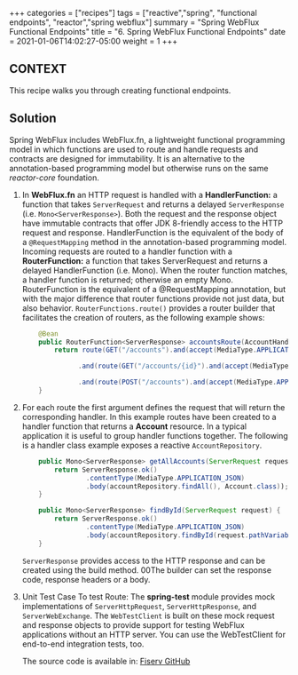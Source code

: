 +++
categories = ["recipes"]
tags = ["reactive","spring", "functional endpoints", "reactor","spring webflux"]
summary = "Spring WebFlux Functional Endpoints"
title = "6. Spring WebFlux Functional Endpoints"
date = 2021-01-06T14:02:27-05:00
weight = 1
+++

## CONTEXT
This recipe walks you through creating functional endpoints.

## Solution

Spring WebFlux includes WebFlux.fn, a lightweight functional programming model in which functions are used to route and handle requests and contracts are designed for immutability. 
It is an alternative to the annotation-based programming model but otherwise runs on the same *reactor-core* foundation.

1. In **WebFlux.fn** an HTTP request is handled with a **HandlerFunction:** a function that takes `ServerRequest` and returns a delayed `ServerResponse` (i.e. `Mono<ServerResponse>`). 
Both the request and the response object have immutable contracts that offer JDK 8-friendly access to the HTTP request and response. 
HandlerFunction is the equivalent of the body of a `@RequestMapping` method in the annotation-based programming model.
Incoming requests are routed to a handler function with a **RouterFunction:** a function that takes ServerRequest and returns a delayed HandlerFunction (i.e. Mono<HandlerFunction>). When the router function matches, a handler function is returned; otherwise an empty Mono. RouterFunction is the equivalent of a @RequestMapping annotation, but with the major difference that router functions provide not just data, but also behavior.
`RouterFunctions.route()` provides a router builder that facilitates the creation of routers, as the following example shows:

    ```java
        @Bean
        public RouterFunction<ServerResponse> accountsRoute(AccountHandler accountHandler) {
            return route(GET("/accounts").and(accept(MediaType.APPLICATION_JSON)), accountHandler::getAllAccounts)
    
                  .and(route(GET("/accounts/{id}").and(accept(MediaType.APPLICATION_JSON)), accountHandler::findById))
    
                  .and(route(POST("/accounts").and(accept(MediaType.APPLICATION_JSON)), accountHandler::save));
        }
    ```

1. For each route the first argument defines the request that will return the corresponding handler. In this example routes have been created to a handler function that returns a **Account** resource.
   In a typical application it is useful to group handler functions together. The following is a handler class example exposes a reactive `AccountRepository`.
    ```java
        public Mono<ServerResponse> getAllAccounts(ServerRequest request) {
            return ServerResponse.ok()
                    .contentType(MediaType.APPLICATION_JSON)
                    .body(accountRepository.findAll(), Account.class));
        }
    
        public Mono<ServerResponse> findById(ServerRequest request) {
            return ServerResponse.ok()
                    .contentType(MediaType.APPLICATION_JSON)
                    .body(accountRepository.findById(request.pathVariable("id"), Account.class));
        }
    ```
    `ServerResponse` provides access to the HTTP response and can be created using the build method. 00The builder can set the response code, response headers or a body.

1. Unit Test Case To test Route:
The **spring-test** module provides mock implementations of `ServerHttpRequest`, `ServerHttpResponse`, and `ServerWebExchange`. 
The `WebTestClient` is built on these mock request and response objects to provide support for testing WebFlux applications without an HTTP server. 
You can use the WebTestClient for end-to-end integration tests, too.

   The source code is available in: [Fiserv GitHub](https://)   